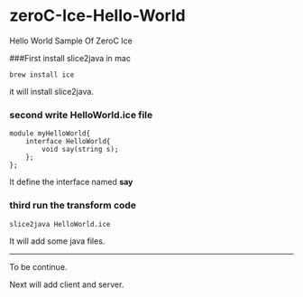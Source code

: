 # zeroC-Ice-Hello-World
Hello World Sample Of ZeroC Ice

###First install slice2java in mac

```
brew install ice
```

it will install slice2java.

### second write HelloWorld.ice file

```
module myHelloWorld{
	interface HelloWorld{
        void say(string s);
    };
};
```

It define the interface named **say**

### third run the transform code

```
slice2java HelloWorld.ice
```

It will add some java files.


***

To be continue.

Next will add client and server.
